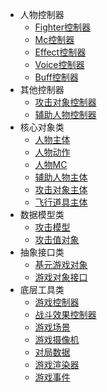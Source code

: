 <!-- _sidebar.md -->

* 人物控制器
  * [Fighter控制器](zh-cn/main-fighter-ctrlers/FighterCtrler)
  * [Mc控制器](zh-cn/main-fighter-ctrlers/FighterMcCtrler)
  * [Effect控制器](zh-cn/main-fighter-ctrlers/FighterEffectCtrl)
  * [Voice控制器](zh-cn/main-fighter-ctrlers/FighterVoiceCtrler)
  * [Buff控制器](zh-cn/main-fighter-ctrlers/FighterBuffCtrler)
* 其他控制器
  * [攻击对象控制器](zh-cn/other-ctrlers/FighterAttackerCtrler)
  * [辅助人物控制器](zh-cn/other-ctrlers/AssisiterCtrler)
* 核心对象类
  * [人物主体](zh-cn/core-object-classes/FighterMain)
  * [人物动作](zh-cn/core-object-classes/FighterAction)
  * [人物MC](zh-cn/core-object-classes/FighterMC)
  * [辅助人物主体](zh-cn/core-object-classes/Assisiter)
  * [攻击对象主体](zh-cn/core-object-classes/FighterAttacker)
  * [飞行道具主体](zh-cn/core-object-classes/Bullet)
* 数据模型类
  * [攻击模型](zh-cn/data-model-classes/FighterHitModel)
  * [攻击值对象](zh-cn/data-model-classes/HitVO)
* 抽象接口类
  * [基元游戏对象](zh-cn/abstract-interface-classes/BaseGameSprite)
  * [游戏对象接口](zh-cn/abstract-interface-classes/IGameSprite)
* 底层工具类
  * [游戏控制器](zh-cn/base-tool-classes/GameCtrl)
  * [战斗效果控制器](zh-cn/base-tool-classes/EffectCtrl)
  * [游戏场景](zh-cn/base-tool-classes/GameState)
  * [游戏摄像机](zh-cn/base-tool-classes/GameCamera)
  * [对局数据](zh-cn/base-tool-classes/GameRunDataVO)
  * [游戏渲染器](zh-cn/base-tool-classes/GameRender)
  * [游戏事件](zh-cn/base-tool-classes/GameEvent)